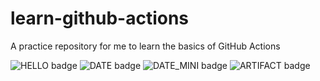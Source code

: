 # learn-github-actions
A practice repository for me to learn the basics of GitHub Actions

![HELLO badge](https://github.com/marcodelapierre/learn-github-actions/workflows/HELLO/badge.svg)
![DATE badge](https://github.com/marcodelapierre/learn-github-actions/workflows/DATE/badge.svg)
![DATE_MINI badge](https://github.com/marcodelapierre/learn-github-actions/workflows/DATE_MINI/badge.svg)
![ARTIFACT badge](https://github.com/marcodelapierre/learn-github-actions/workflows/ARTIFACT/badge.svg)
